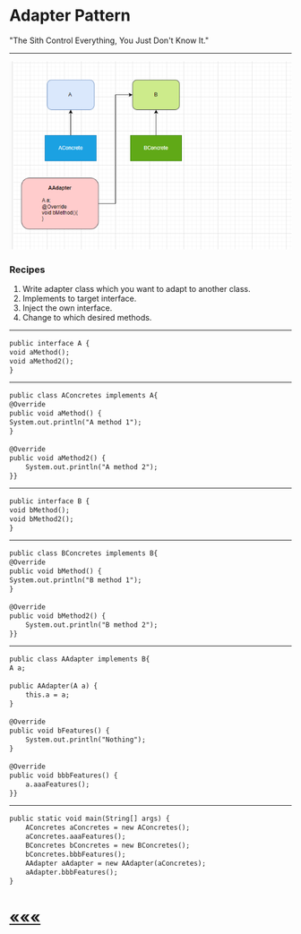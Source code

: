 # Adapter Pattern
"The Sith Control Everything, You Just Don't Know It."  
****
![img_2.png](img_2.png)

### Recipes
1) Write adapter class which you want to adapt to another class.
2) Implements to target interface.
3) Inject the own interface.
4) Change to which desired methods.

****

    public interface A {
    void aMethod();
    void aMethod2();
    }

****
    public class AConcretes implements A{
    @Override
    public void aMethod() {
    System.out.println("A method 1");
    }

    @Override
    public void aMethod2() {
        System.out.println("A method 2");
    }}
****

    public interface B {
    void bMethod();
    void bMethod2();
    }

****
    public class BConcretes implements B{
    @Override
    public void bMethod() {
    System.out.println("B method 1");
    }

    @Override
    public void bMethod2() {
        System.out.println("B method 2");
    }}
*****
    public class AAdapter implements B{
    A a;

    public AAdapter(A a) {
        this.a = a;
    }

    @Override
    public void bFeatures() {
        System.out.println("Nothing");
    }

    @Override
    public void bbbFeatures() {
        a.aaaFeatures();
    }}
******
    public static void main(String[] args) {
        AConcretes aConcretes = new AConcretes();
        aConcretes.aaaFeatures();
        BConcretes bConcretes = new BConcretes();
        bConcretes.bbbFeatures();
        AAdapter aAdapter = new AAdapter(aConcretes);
        aAdapter.bbbFeatures();
    }

# [«««](https://github.com/MedetHasanUgurlu/Design-Patterns)


